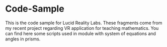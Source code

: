 # Code-Sample
This is the code sample for Lucid Reality Labs. These fragments come from my recent project regarding VR application for teaching mathematics. You can find here some scripts used in module with system of equations and angles in prisms.
